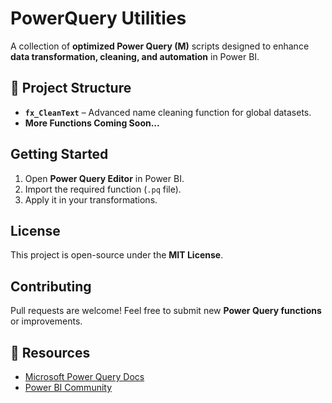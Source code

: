 # PowerQuery Utilities

A collection of **optimized Power Query (M)** scripts designed to enhance **data transformation, cleaning, and automation** in Power BI.

## 📂 Project Structure
- **`fx_CleanText`** – Advanced name cleaning function for global datasets.
- **More Functions Coming Soon...**

## Getting Started
1. Open **Power Query Editor** in Power BI.
2. Import the required function (`.pq` file).
3. Apply it in your transformations.

## License
This project is open-source under the **MIT License**.

## Contributing
Pull requests are welcome! Feel free to submit new **Power Query functions** or improvements.

## 🔗 Resources
- [Microsoft Power Query Docs](https://learn.microsoft.com/en-us/power-query/)
- [Power BI Community](https://community.powerbi.com/)
